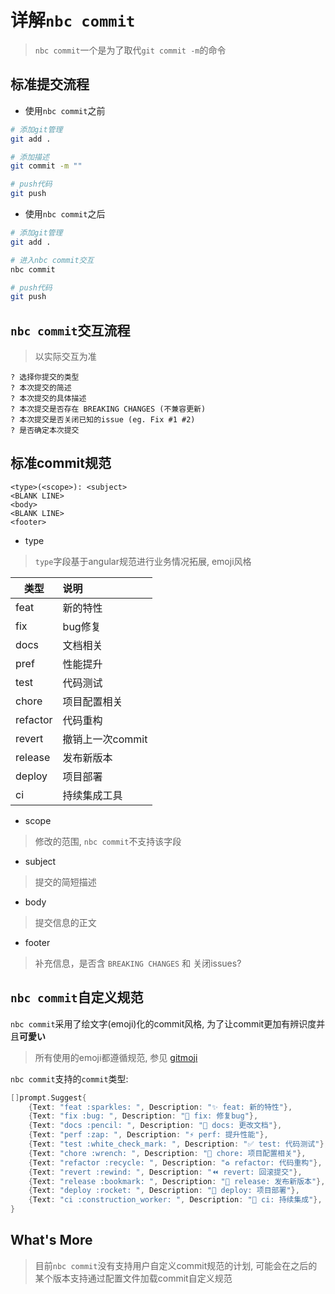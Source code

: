 # 详解`nbc commit`

> `nbc commit`一个是为了取代`git commit -m`的命令

## 标准提交流程

- 使用`nbc commit`之前

```bash
# 添加git管理
git add .

# 添加描述
git commit -m ""

# push代码
git push
```

- 使用`nbc commit`之后

```bash
# 添加git管理
git add .

# 进入nbc commit交互
nbc commit

# push代码
git push
```

## `nbc commit`交互流程

> 以实际交互为准

```text
? 选择你提交的类型
? 本次提交的简述
? 本次提交的具体描述
? 本次提交是否存在 BREAKING CHANGES (不兼容更新)
? 本次提交是否关闭已知的issue (eg. Fix #1 #2)
? 是否确定本次提交
```

## 标准commit规范

```text
<type>(<scope>): <subject>
<BLANK LINE>
<body>
<BLANK LINE>
<footer>
```

- type

> `type`字段基于angular规范进行业务情况拓展, emoji风格

| 类型     | 说明             |
| -------- | :--------------- |
| feat     | 新的特性         |
| fix      | bug修复          |
| docs     | 文档相关         |
| pref     | 性能提升         |
| test     | 代码测试         |
| chore    | 项目配置相关     |
| refactor | 代码重构         |
| revert   | 撤销上一次commit |
| release  | 发布新版本       |
| deploy   | 项目部署         |
| ci       | 持续集成工具     |

- scope

> 修改的范围, `nbc commit`不支持该字段

- subject

> 提交的简短描述

- body

> 提交信息的正文

- footer

> 补充信息，是否含 `BREAKING CHANGES` 和 关闭issues?

## `nbc commit`自定义规范

`nbc commit`采用了绘文字(emoji)化的commit风格, 为了让commit更加有辨识度并且**可愛い**

> 所有使用的emoji都遵循规范, 参见 [gitmoji](https://gitmoji.dev/)

`nbc commit`支持的`commit`类型:

```go
[]prompt.Suggest{
    {Text: "feat :sparkles: ", Description: "✨ feat: 新的特性"},
    {Text: "fix :bug: ", Description: "🐛 fix: 修复bug"},
    {Text: "docs :pencil: ", Description: "📝 docs: 更改文档"},
    {Text: "perf :zap: ", Description: "⚡️ perf: 提升性能"},
    {Text: "test :white_check_mark: ", Description: "✅ test: 代码测试"},
    {Text: "chore :wrench: ", Description: "🔧 chore: 项目配置相关"},
    {Text: "refactor :recycle: ", Description: "♻️ refactor: 代码重构"},
    {Text: "revert :rewind: ", Description: "⏪ revert: 回滚提交"},
    {Text: "release :bookmark: ", Description: "🔖 release: 发布新版本"},
    {Text: "deploy :rocket: ", Description: "🚀 deploy: 项目部署"},
    {Text: "ci :construction_worker: ", Description: "👷 ci: 持续集成"},
}
```

## What's More

> 目前`nbc commit`没有支持用户自定义commit规范的计划, 可能会在之后的某个版本支持通过配置文件加载commit自定义规范
